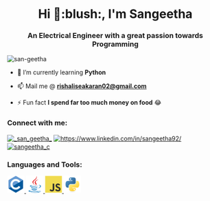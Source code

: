 <h1 align="center">Hi 👋:blush:, I'm Sangeetha</h1>
<h3 align="center">An Electrical Engineer with a great passion towards Programming</h3>

<p align="left"> <img src="https://komarev.com/ghpvc/?username=san-geetha&label=Profile%20views&color=0e75b6&style=flat" alt="san-geetha" /> </p>

- 🌱 I’m currently learning **Python**

- 📫 Mail me @ **rishaliseakaran02@gmail.com**

- ⚡ Fun fact **I spend far too much money on food** :joy:

<h3 align="left">Connect with me:</h3>
<p align="left">
<a href="https://twitter.com/_san_geetha_" target="blank"><img align="center" src="https://raw.githubusercontent.com/rahuldkjain/github-profile-readme-generator/master/src/images/icons/Social/twitter.svg" alt="_san_geetha_" height="30" width="40" /></a>
<a href="https://linkedin.com/in/https://www.linkedin.com/in/sangeetha92/" target="blank"><img align="center" src="https://raw.githubusercontent.com/rahuldkjain/github-profile-readme-generator/master/src/images/icons/Social/linked-in-alt.svg" alt="https://www.linkedin.com/in/sangeetha92/" height="30" width="40" /></a>
<a href="https://www.hackerrank.com/sangeetha_c" target="blank"><img align="center" src="https://raw.githubusercontent.com/rahuldkjain/github-profile-readme-generator/master/src/images/icons/Social/hackerrank.svg" alt="sangeetha_c" height="30" width="40" /></a>
</p>

<h3 align="left">Languages and Tools:</h3>
<p align="left"> <a href="https://www.cprogramming.com/" target="_blank"> <img src="https://raw.githubusercontent.com/devicons/devicon/master/icons/c/c-original.svg" alt="c" width="40" height="40"/> </a> <a href="https://www.java.com" target="_blank"> <img src="https://raw.githubusercontent.com/devicons/devicon/master/icons/java/java-original.svg" alt="java" width="40" height="40"/> </a> <a href="https://developer.mozilla.org/en-US/docs/Web/JavaScript" target="_blank"> <img src="https://raw.githubusercontent.com/devicons/devicon/master/icons/javascript/javascript-original.svg" alt="javascript" width="40" height="40"/> </a> <a href="https://www.python.org" target="_blank"> <img src="https://raw.githubusercontent.com/devicons/devicon/master/icons/python/python-original.svg" alt="python" width="40" height="40"/> </a> </p>
